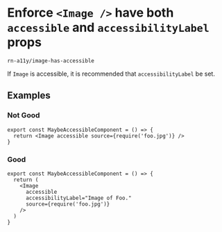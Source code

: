 # Enforce `<Image />` have both `accessible` and `accessibilityLabel` props

`rn-a11y/image-has-accessible`

If `Image` is accessible, it is recommended that `accessibilityLabel` be set.

## Examples

### Not Good

```tsx
export const MaybeAccessibleComponent = () => {
  return <Image accessible source={require('foo.jpg')} />
}
```

### Good

```tsx
export const MaybeAccessibleComponent = () => {
  return (
    <Image
      accessible
      accessibilityLabel="Image of Foo."
      source={require('foo.jpg')}
    />
  )
}
```
